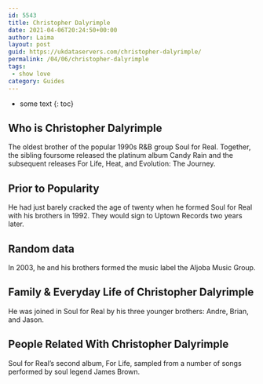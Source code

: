 ```yaml
---
id: 5543
title: Christopher Dalyrimple
date: 2021-04-06T20:24:50+00:00
author: Laima
layout: post
guid: https://ukdataservers.com/christopher-dalyrimple/
permalink: /04/06/christopher-dalyrimple
tags:
 - show love
category: Guides
---
```


* some text
{: toc}


## Who is Christopher Dalyrimple
                  
                  
                  
The oldest brother of the popular 1990s R&B group Soul for Real. Together, the sibling foursome released the platinum album Candy Rain and the subsequent releases For Life, Heat, and Evolution: The Journey.
                  
              
            
              
            
                
                
                
## Prior to Popularity
                  
                  
                  
He had just barely cracked the age of twenty when he formed Soul for Real with his brothers in 1992. They would sign to Uptown Records two years later.
                  
              
            
              
            
                
                
                
## Random data
                  
                  
                  
In 2003, he and his brothers formed the music label the Aljoba Music Group.
                  
              
            
              
            
                
                
                
## Family & Everyday Life of Christopher Dalyrimple
                  
                  
                  
He was joined in Soul for Real by his three younger brothers: Andre, Brian, and Jason.
                  
              
            
              
            
                
                
                
## People Related With Christopher Dalyrimple
                  
                  
                  
Soul for Real&#8217;s second album, For Life, sampled from a number of songs performed by soul legend James Brown.
                  
              
            
              
            
                
              
            
              
              
            
            
              
            
          
          
          